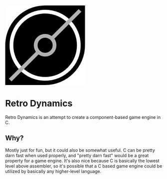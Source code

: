 ![logo](logo.png)
# Retro Dynamics
Retro Dynamics is an attempt to create a component-based game engine in C.

## Why?
Mostly just for fun, but it could also be somewhat useful. C can be pretty darn fast when used properly, and "pretty darn fast" would be a great property for a game engine. It's also nice because C is basically the lowest level above assembler, so it's possible that a C based game engine could be utilized by basically any higher-level language.
